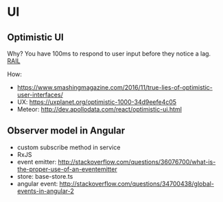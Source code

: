 # UI

## Optimistic UI
Why? 
You have 100ms to respond to user input before they notice a lag. [RAIL](https://developers.google.com/web/fundamentals/performance/rail?hl%3Den%23response_respond_in_under_100ms)

How:
- https://www.smashingmagazine.com/2016/11/true-lies-of-optimistic-user-interfaces/
- UX: https://uxplanet.org/optimistic-1000-34d9eefe4c05
- Meteor: http://dev.apollodata.com/react/optimistic-ui.html

## Observer model in Angular
- custom subscribe method in service
- RxJS
- event emitter: http://stackoverflow.com/questions/36076700/what-is-the-proper-use-of-an-eventemitter
- store: base-store.ts
- angular event: http://stackoverflow.com/questions/34700438/global-events-in-angular-2

